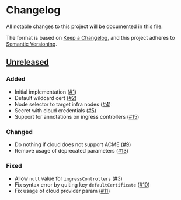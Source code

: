 # Changelog
All notable changes to this project will be documented in this file.

The format is based on [Keep a Changelog](https://keepachangelog.com/en/1.0.0/),
and this project adheres to [Semantic Versioning](https://semver.org/spec/v2.0.0.html).

## [Unreleased]
### Added

- Initial implementation ([#1])
- Default wildcard cert ([#2])
- Node selector to target infra nodes ([#4])
- Secret with cloud credentials ([#5])
- Support for annotations on ingress controllers ([#15])

### Changed

- Do nothing if cloud does not support ACME ([#9])
- Remove usage of deprecated parameters ([#13])

### Fixed
- Allow `null` value for `ingressControllers` ([#3])
- Fix syntax error by quiting key `defaultCertificate` ([#10])
- Fix usage of cloud provider param ([#11])

[Unreleased]: https://github.com/appuio/component-openshift4-ingress/compare/44356edb4db73e762cd8896fb3b5a6f11f698799...HEAD

[#1]: https://github.com/appuio/component-openshift4-ingress/pull/1
[#2]: https://github.com/appuio/component-openshift4-ingress/pull/2
[#3]: https://github.com/appuio/component-openshift4-ingress/pull/3
[#4]: https://github.com/appuio/component-openshift4-ingress/pull/4
[#5]: https://github.com/appuio/component-openshift4-ingress/pull/5
[#9]: https://github.com/appuio/component-openshift4-ingress/pull/9
[#10]: https://github.com/appuio/component-openshift4-ingress/pull/10
[#11]: https://github.com/appuio/component-openshift4-ingress/pull/11
[#13]: https://github.com/appuio/component-openshift4-ingress/pull/13
[#15]: https://github.com/appuio/component-openshift4-ingress/pull/15

